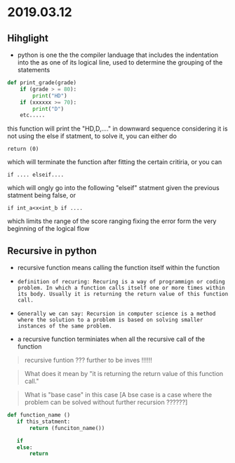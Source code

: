 # 2019.03.12


<!-- @import "[TOC]" {cmd="toc" depthFrom=1 depthTo=6 orderedList=false} -->

## Hihglight
* python is one the the compiler landuage that includes the indentation into the as one of its logical line, used to determine the grouping of the statements 

```python
def print_grade(grade)
    if (grade > = 80): 
        print("HD")
    if (xxxxxx >= 70):
        print("D")
    etc.....
 ```

 this function will print the "HD,D,...." in downward sequence considering it is not using the else if statment, to solve it, you can either do 

 ```
 return (0)
 ```

 which will terminate the function after fitting the certain critiria, or you can

 ```
 if .... elseif....
 ```

 which will ongly go into the following "elseif" statment given the previous statment being false, or 

 ```
 if int_a<x<int_b if ....
 ```

 which limits the range of the score ranging fixing the error form the very beginning of the logical flow  

## Recursive in python


* recursive function means calling the function itself within the function

* `definition of recuring: Recuring is a way of programmign or coding problem. In which a function calls itself one or more times within its body. Usually it is returning the return value of this function call.`

* `Generally we can say: Recursion in computer science is a method where the solution to a problem is based on solving smaller instances of the same problem. `

* a recursive function terminiates when all the recursive call of the function

> recursive funtion ??? further to be inves !!!!!!

> What does it mean by "it is returning the return value of this function call."

> What is "base case" in this case [A bse case is a case where the problem can be solved without further recursion ??????]

 ```python
 def function_name ()
    if this_statment:
        return (funciton_name())

    if 
    else:
        return
```